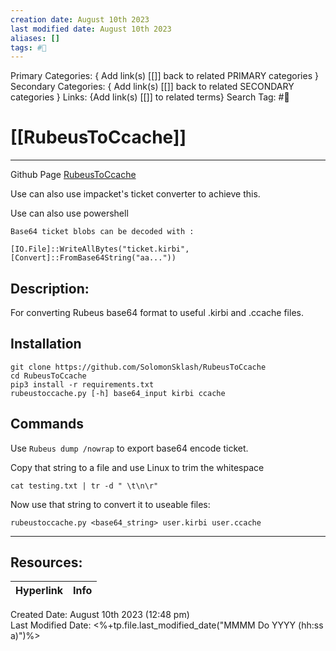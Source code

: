 ```yaml
---
creation date: August 10th 2023
last modified date: August 10th 2023
aliases: []
tags: #🧰
---
```


Primary Categories: { Add link(s) [[]] back to related PRIMARY categories }
Secondary Categories:  { Add link(s) [[]] back to related SECONDARY categories }
Links: {Add link(s) [[]] to related terms}
Search Tag: #🧰  

# [[RubeusToCcache]]  
___
Github Page
[RubeusToCcache](https://github.com/SolomonSklash/RubeusToCcache)

Use can also use impacket's ticket converter to achieve this.

Use can also use powershell
```
Base64 ticket blobs can be decoded with :

[IO.File]::WriteAllBytes("ticket.kirbi", [Convert]::FromBase64String("aa..."))

```
## Description:
For converting Rubeus base64 format to useful .kirbi and .ccache files. 

## Installation
```
git clone https://github.com/SolomonSklash/RubeusToCcache
cd RubeusToCcache
pip3 install -r requirements.txt
rubeustoccache.py [-h] base64_input kirbi ccache
```

## Commands
Use `Rubeus dump /nowrap` to export base64 encode ticket.

Copy that string to a file and use Linux to trim the whitespace
```
cat testing.txt | tr -d " \t\n\r"
```

Now use that string to convert it to useable files:

```
rubeustoccache.py <base64_string> user.kirbi user.ccache
```

___

## Resources:

| Hyperlink | Info |
| --------- | ---- |


Created Date: August 10th 2023 (12:48 pm)  
Last Modified Date: <%+tp.file.last_modified_date("MMMM Do YYYY (hh:ss a)")%>
